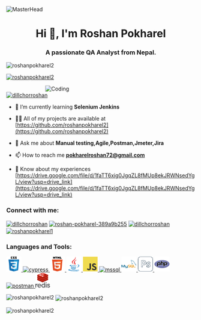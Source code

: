 ![MasterHead](https://www.digimoz.com/images/QA-banner.jpg)
<h1 align="center">Hi 👋, I'm Roshan Pokharel</h1>
<h3 align="center">A passionate QA Analyst from Nepal.</h3>


<p align="left"> <img src="https://komarev.com/ghpvc/?username=roshanpokharel2&label=Profile%20views&color=0e75b6&style=flat" alt="roshanpokharel2" /> </p>

<p align="left"> <a href="https://github.com/ryo-ma/github-profile-trophy"><img src="https://github-profile-trophy.vercel.app/?username=roshanpokharel2" alt="roshanpokharel2" /></a> </p>
<img align="right" alt="Coding" width="400" src="https://encrypted-tbn0.gstatic.com/images?q=tbn:ANd9GcQ2xK1TA3TJ-rTpahjVj8OObniZkoNPqXAONQ&usqp=CAU">

<p align="left"> <a href="https://twitter.com/dillchorroshan" target="blank"><img src="https://img.shields.io/twitter/follow/dillchorroshan?logo=twitter&style=for-the-badge" alt="dillchorroshan" /></a> </p>

- 🌱 I’m currently learning **Selenium Jenkins**

- 👨‍💻 All of my projects are available at [https://github.com/roshanpokharel2](https://github.com/roshanpokharel2)

- 💬 Ask me about **Manual testing,Agile,Postman,Jmeter,Jira**

- 📫 How to reach me **pokharelroshan72@gmail.com**

- 📄 Know about my experiences [https://drive.google.com/file/d/1faTT6xig0JgqZL8fMUp8ekJRWNsedYgL/view?usp=drive_link](https://drive.google.com/file/d/1faTT6xig0JgqZL8fMUp8ekJRWNsedYgL/view?usp=drive_link)

<h3 align="left">Connect with me:</h3>
<p align="left">
<a href="https://twitter.com/dillchorroshan" target="blank"><img align="center" src="https://raw.githubusercontent.com/rahuldkjain/github-profile-readme-generator/master/src/images/icons/Social/twitter.svg" alt="dillchorroshan" height="30" width="40" /></a>
<a href="https://linkedin.com/in/roshan-pokharel-389a9b255" target="blank"><img align="center" src="https://raw.githubusercontent.com/rahuldkjain/github-profile-readme-generator/master/src/images/icons/Social/linked-in-alt.svg" alt="roshan-pokharel-389a9b255" height="30" width="40" /></a>
<a href="https://fb.com/roshan.pokharel.3538" target="blank"><img align="center" src="https://raw.githubusercontent.com/rahuldkjain/github-profile-readme-generator/master/src/images/icons/Social/facebook.svg" alt="dillchorroshan" height="30" width="40" /></a>
<a href="https://instagram.com/roshanpokharel1" target="blank"><img align="center" src="https://raw.githubusercontent.com/rahuldkjain/github-profile-readme-generator/master/src/images/icons/Social/instagram.svg" alt="roshanpokharel1" height="30" width="40" /></a>
</p>

<h3 align="left">Languages and Tools:</h3>
<p align="left"> <a href="https://www.w3schools.com/css/" target="_blank" rel="noreferrer"> <img src="https://raw.githubusercontent.com/devicons/devicon/master/icons/css3/css3-original-wordmark.svg" alt="css3" width="40" height="40"/> </a> <a href="https://www.cypress.io" target="_blank" rel="noreferrer"> <img src="https://raw.githubusercontent.com/simple-icons/simple-icons/6e46ec1fc23b60c8fd0d2f2ff46db82e16dbd75f/icons/cypress.svg" alt="cypress" width="40" height="40"/> </a> <a href="https://www.w3.org/html/" target="_blank" rel="noreferrer"> <img src="https://raw.githubusercontent.com/devicons/devicon/master/icons/html5/html5-original-wordmark.svg" alt="html5" width="40" height="40"/> </a> <a href="https://www.java.com" target="_blank" rel="noreferrer"> <img src="https://raw.githubusercontent.com/devicons/devicon/master/icons/java/java-original.svg" alt="java" width="40" height="40"/> </a> <a href="https://developer.mozilla.org/en-US/docs/Web/JavaScript" target="_blank" rel="noreferrer"> <img src="https://raw.githubusercontent.com/devicons/devicon/master/icons/javascript/javascript-original.svg" alt="javascript" width="40" height="40"/> </a> <a href="https://www.microsoft.com/en-us/sql-server" target="_blank" rel="noreferrer"> <img src="https://www.svgrepo.com/show/303229/microsoft-sql-server-logo.svg" alt="mssql" width="40" height="40"/> </a> <a href="https://www.mysql.com/" target="_blank" rel="noreferrer"> <img src="https://raw.githubusercontent.com/devicons/devicon/master/icons/mysql/mysql-original-wordmark.svg" alt="mysql" width="40" height="40"/> </a> <a href="https://www.photoshop.com/en" target="_blank" rel="noreferrer"> <img src="https://raw.githubusercontent.com/devicons/devicon/master/icons/photoshop/photoshop-line.svg" alt="photoshop" width="40" height="40"/> </a> <a href="https://www.php.net" target="_blank" rel="noreferrer"> <img src="https://raw.githubusercontent.com/devicons/devicon/master/icons/php/php-original.svg" alt="php" width="40" height="40"/> </a> <a href="https://postman.com" target="_blank" rel="noreferrer"> <img src="https://www.vectorlogo.zone/logos/getpostman/getpostman-icon.svg" alt="postman" width="40" height="40"/> </a> <a href="https://redis.io" target="_blank" rel="noreferrer"> <img src="https://raw.githubusercontent.com/devicons/devicon/master/icons/redis/redis-original-wordmark.svg" alt="redis" width="40" height="40"/> </a> </p>

<p><img align="left" src="https://github-readme-stats.vercel.app/api/top-langs?username=roshanpokharel2&show_icons=true&locale=en&layout=compact" alt="roshanpokharel2" /></p>

<p>&nbsp;<img align="center" src="https://github-readme-stats.vercel.app/api?username=roshanpokharel2&show_icons=true&locale=en" alt="roshanpokharel2" /></p>

<p><img align="center" src="https://github-readme-streak-stats.herokuapp.com/?user=roshanpokharel2&" alt="roshanpokharel2" /></p>
